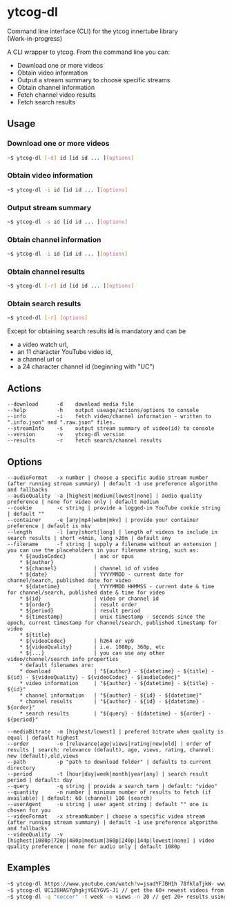 # ytcog-dl
Command line interface (CLI) for the ytcog innertube library  
(Work-in-progress)

A CLI wrapper to ytcog. From the command line you can:

* Download one or more videos 
* Obtain video information
* Output a stream summary to choose specific streams
* Obtain channel information
* Fetch channel video results
* Fetch search results

## Usage

### Download one or more videos
```bash
~$ ytcog-dl [-d] id [id id ... ][options]
```
### Obtain video information
```bash
~$ ytcog-dl -i id [id id ... ][options]
```
### Output stream summary
```bash
~$ ytcog-dl -s id [id id ... ][options]
```
### Obtain channel information
```bash
~$ ytcog-dl -i id [id id ... ][options]
```
### Obtain channel results
```bash
~$ ytcog-dl [-r] id [id id ... ][options]
```
### Obtain search results
```bash
~$ ytcod-dl [-r] [options]
```
Except for obtaining search results __id__ is mandatory and can be 
* a video watch url, 
* an 11 character YouTube video id,
* a channel url or
* a 24 character channel id (beginning with "UC")  

## Actions
    --download      -d    download media file
    --help          -h    output useage/actions/options to console
    --info          -i    fetch video/channel information - written to ".info.json" and ".raw.json" files.
    --streamInfo    -s    output stream summary of video(id) to console 
    --version       -v    ytcog-dl version
    --results       -r    fetch search/channel results
## Options
    --audioFormat   -x number | choose a specific audio stream number (after running stream summary) | default -1 use preference algorithm and fallbacks
    --audioQuality  -a [highest|medium|lowest|none] | audio quality preference | none for video only | default medium
    --cookie        -c string | provide a logged-in YouTube cookie string | default ""
    --container     -e [any|mp4|webm|mkv] | provide your container preference | default is mkv
    --length        -l [any|short|long] | length of videos to include in search results | short <4min, long >20m | default any
    --filename      -f string | supply a filename without an extension | you can use the placeholders in your filename string, such as:
        * ${audioCodec}         | aac or opus
        * ${author}        
        * ${channel}            | channel id of video
        * ${date}               | YYYYMMDD - current date for channel/search, published date for video
        * ${datetime}           | YYYYMMDD HHMMSS - current date & time for channel/search, published date & time for video
        * ${id}                 | video or channel id        
        * ${order}              | result order
        * ${period}             | result period
        * ${timestamp}          | unix timestamp - seconds since the epoch, current timestamp for channel/search, published timestamp for video
        * ${title}          
        * ${videoCodec}         | h264 or vp9
        * ${videoQuality}       | i.e. 1080p, 360p, etc
        * ${...}                | you can use any other video/channel/search info properties
        * default filenames are: 
        * download              | "${author} - ${datetime} - ${title} - ${id} - ${videoQuality} - ${videoCodec} - ${audioCodec}"
        * video information     | "${author} - ${datetime} - ${title} - ${id}"
        * channel information   | "${author} - ${id} - ${datetime}"
        * channel results       | "${author} - ${id} - ${datetime} - ${order}"
        * search results        | "${query} - ${datetime} - ${order} - ${period}"
         
    --mediaBitrate  -m [highest/lowest] | prefered bitrate when quality is equal | default highest
    --order         -o [relevance|age|views|rating|new|old] | order of results | search: relevance (default), age, views, rating, channel: new (default),old,views
    --path          -p "path to download folder" | defaults to current directory  
    --period        -t [hour|day|week|month|year|any] | search result period | default: day
    --query         -q string | provide a search term | default: "video"
    --quantity      -n number | minimum number of results to fetch (if available) | default: 60 (channel) 100 (search)
    --userAgent     -u string | user agent string | default "" one is chosen for you
    --videoFormat   -x streamNumber | choose a specific video stream (after running stream summary) | default -1 use preference algorithm and fallbacks
    --videoQuality  -v [highest|1080p|720p|480p|medium|360p|240p|144p|lowest|none] | video quality preference | none for audio only | default 1080p
    
## Examples 
    
```bash
~$ ytcog-dl https://www.youtube.com/watch?v=jsadYFJBH1h 78fklaTjkW- www.youtube.com/watch?v=alN0qw1Ojdh -v highest -e webm // downloads 3 videos at highest quality, preferring webm.
~$ ytcog-dl UC128HASYghgkjYGEYGVS-J1 // get the 60+ newest videos from a channel
~$ ytcog-dl -q "soccer" -t week -o views -n 20 // get 20+ results using the search term "soccer" over the past week, ordered by most views
```
